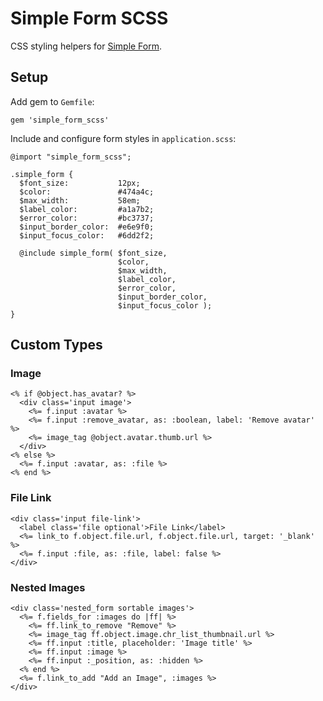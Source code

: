 # Simple Form SCSS

CSS styling helpers for [Simple Form](https://github.com/plataformatec/simple_form).

## Setup

Add gem to ```Gemfile```:

    gem 'simple_form_scss'

Include and configure form styles in ```application.scss```:

    @import "simple_form_scss";

    .simple_form {
      $font_size:           12px;
      $color:               #474a4c;
      $max_width:           58em;
      $label_color:         #a1a7b2;
      $error_color:         #bc3737;
      $input_border_color:  #e6e9f0;
      $input_focus_color:   #6dd2f2;

      @include simple_form( $font_size,
                            $color,
                            $max_width,
                            $label_color,
                            $error_color,
                            $input_border_color,
                            $input_focus_color );
    }

## Custom Types

### Image

    <% if @object.has_avatar? %>
      <div class='input image'>
        <%= f.input :avatar %>
        <%= f.input :remove_avatar, as: :boolean, label: 'Remove avatar' %>
        <%= image_tag @object.avatar.thumb.url %>
      </div>
    <% else %>
      <%= f.input :avatar, as: :file %>
    <% end %>

### File Link

    <div class='input file-link'>
      <label class='file optional'>File Link</label>
      <%= link_to f.object.file.url, f.object.file.url, target: '_blank' %>
      <%= f.input :file, as: :file, label: false %>
    </div>

### Nested Images

    <div class='nested_form sortable images'>
      <%= f.fields_for :images do |ff| %>
        <%= ff.link_to_remove "Remove" %>
        <%= image_tag ff.object.image.chr_list_thumbnail.url %>
        <%= ff.input :title, placeholder: 'Image title' %>
        <%= ff.input :image %>
        <%= ff.input :_position, as: :hidden %>
      <% end %>
      <%= f.link_to_add "Add an Image", :images %>
    </div>